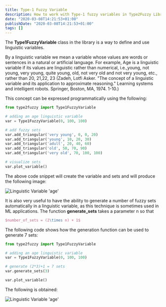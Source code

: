 ```yaml
---
title: Type-1 Fuzzy Variable
description: How to work with Type-1 fuzzy variables in Type2Fuzzy Library
date: "2020-03-08T14:21:53+01:00"
publishDate: "2020-03-08T14:21:53+01:00"
tags: []
---
```


The **Type1FuzzyVariable** class in the library is a way to define and use linguistic variables.

By a linguistic variable we mean a variable whose values are words or sentences in a natural or artificial language. For example, Age is a linguistic variable if its values are linguistic rather than numerical, i.e.,young, not young, very young, quite young, old, not very old and not very young, etc., rather than 20, 21,22, 23 (Zadeh, Lotfi Asker. "The concept of a linguistic variable and its application to approximate reasoning." Learning systems and intelligent robots. Springer, Boston, MA, 1974. 1-10.)

This concept can be expressed programmatically using the following:

```python
from type2fuzzy import Type1FuzzyVariable

# adding an age linguistic variable
var = Type1FuzzyVariable(0, 100, 100)

# add fuzzy sets
var.add_triangular('very young', 0, 0, 20)
var.add_triangular('young', 10, 20, 30)
var.add_triangular('adult', 20, 40, 60)
var.add_triangular('old', 50, 70, 90)
var.add_triangular('very old', 70, 100, 100)

# visualize sets
var.plot_variable()
```

The above code snippet will create the variable and sets and will produce the following image:

![Linguistic Variable 'age'](/note/fuzzy/img/fuzzy_variable.jpeg)

It is also very useful to have the ability to generate a number of fuzzy sets automatically in a linguistic variable, as this technique is sometimes used in ML applications. The function **generate_sets** takes a parameter n so that

```latex
$number_of_sets = (2\times n) + 1$
```
The following code shows how the generation function can be used to generate 7 sets:

```python
from type2fuzzy import Type1FuzzyVariable

# adding an age linguistic variable
var = Type1FuzzyVariable(0, 100, 100)

# generate (2*3)+1 = 7 sets
var.generate_sets(3)

var.plot_variable()
```

The following is obtained:

![Linguistic Variable 'age'](/note/fuzzy/img/fuzzy_variable_gen.jpeg)

